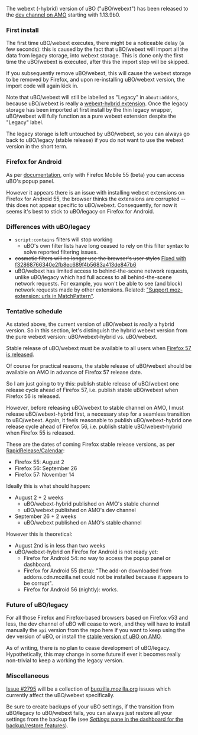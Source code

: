 The webext (-hybrid) version of uBO ("uBO/webext") has been released to the [dev channel on AMO](https://addons.mozilla.org/en-US/firefox/addon/ublock-origin/versions/beta) starting with 1.13.9b0.

### First install

The first time uBO/webext executes, there might be a noticeable delay (a few seconds): this is caused by the fact that uBO/webext will import all the data from legacy storage, into webext storage. This is done only the first time the uBO/webext is executed, after this the import step will be skipped.

If you subsequently remove uBO/webext, this will cause the webext storage to be removed by Firefox, and upon re-installing uBO/webext version, the import code will again kick in.

Note that uBO/webext will still be labelled as "Legacy" in `about:addons`, because uBO/webext is really a [webext-hybrid extension](https://developer.mozilla.org/en-US/Add-ons/WebExtensions/Embedded_WebExtensions). Once the legacy storage has been imported at first install by the thin legacy wrapper, uBO/webext will fully function as a pure webext extension despite the "Legacy" label.

The legacy storage is left untouched by uBO/webext, so you can always go back to uBO/legacy (stable release) if you do not want to use the webext version in the short term.

### Firefox for Android

As per [documentation](https://developer.mozilla.org/en-US/Add-ons/WebExtensions/Differences_between_desktop_and_Android), only with Firefox Mobile 55 (beta) you can access uBO's popup panel.

However it appears there is an issue with installing webext extensions on Firefox for Android 55, the browser thinks the extensions are corrupted -- this does not appear specific to uBO/webext. Consequently, for now it seems it's best to stick to uBO/legacy on Firefox for Android.

### Differences with uBO/legacy

- `script:contains` filters will stop working
    - uBO's own filter lists have long ceased to rely on this filter syntax to solve reported filtering issues.
- ~~cosmetic filters will no longer use the browser's user styles~~ [Fixed with f32868766340e2fb8ec689f4b5683a413de847b6](https://github.com/gorhill/uBlock/commit/f32868766340e2fb8ec689f4b5683a413de847b6)
- uBO/webext has limited access to behind-the-scene network requests, unlike uBO/legacy which had full access to all behind-the-scene network requests. For example, you won't be able to see (and block) network requests made by other extensions. Related: ["Support moz-extension: urls in MatchPattern"](https://bugzilla.mozilla.org/show_bug.cgi?id=1271354#c14).

### Tentative schedule

As stated above, the current version of uBO/webext is _really_ a hybrid version. So in this section, let's distinguish the hybrid webext version from the pure webext version: uBO/webext-hybrid vs. uBO/webext.

Stable release of uBO/webext must be available to all users when [Firefox 57 is released](https://blog.mozilla.org/addons/2017/02/16/the-road-to-firefox-57-compatibility-milestones/).

Of course for practical reasons, the stable release of uBO/webext should be available on AMO in advance of Firefox 57 release date.

So I am just going to try this: publish stable release of uBO/webext one release cycle ahead of Firefox 57, i.e. publish stable uBO/webext when Firefox 56 is released.

However, before releasing uBO/webext to stable channel on AMO, I must release uBO/webext-hybrid first, a necessary step for a seamless transition to uBO/webext. Again, it feels reasonable to publish uBO/webext-hybrid one release cycle ahead of Firefox 56, i.e. publish stable uBO/webext-hybrid when Firefox 55 is released.

These are the dates of coming Firefox stable release versions, as per [RapidRelease/Calendar](https://wiki.mozilla.org/RapidRelease/Calendar):

- Firefox 55: August 2
- Firefox 56: September 26
- Firefox 57: November 14

Ideally this is what should happen:

- August 2 + 2 weeks
    - uBO/webext-hybrid published on AMO's stable channel
    - uBO/webext published on AMO's dev channel
- September 26 + 2 weeks
    - uBO/webext published on AMO's stable channel

However this is theoretical:
- August 2nd is in less than two weeks
- uBO/webext-hybrid on Firefox for Android is not ready yet: 
    - Firefox for Android 54: no way to access the popup panel or dashboard.
    - Firefox for Android 55 (beta): "The add-on downloaded from addons.cdn.mozilla.net could not be installed because it appears to be corrupt".
    - Firefox for Android 56 (nightly): works.

### Future of uBO/legacy

For all those Firefox and Firefox-based browsers based on Firefox v53 and less, the dev channel of uBO will cease to work, and they will have to install manually the `xpi` version from the repo here if you want to keep using the dev version of uBO, or install the [stable version of uBO on AMO](https://addons.mozilla.org/en-US/firefox/addon/ublock-origin/).

As of writing, there is no plan to cease development of uBO/legacy. Hypothetically, this may change in some future if ever it becomes really non-trivial to keep a working the legacy version.

### Miscellaneous

[Issue #2795](https://github.com/gorhill/uBlock/issues/2795) will be a collection of [bugzilla.mozilla.org](https://bugzilla.mozilla.org/) issues which currently affect the uBO/webext specifically.

Be sure to create backups of your uBO settings, if the transition from uBO/legacy to uBO/webext fails, you can always just restore all your settings from the backup file (see [_Settings_ pane in the dashboard for the backup/restore features](https://github.com/gorhill/uBlock/wiki/Dashboard:-Settings#backuprestore-section)).